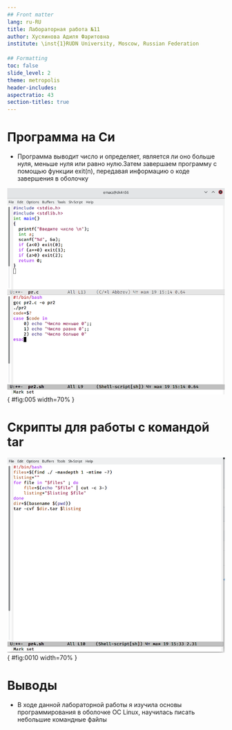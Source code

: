 ```yaml
---
## Front matter
lang: ru-RU
title: Лабораторная работа №11
author: Хусяинова Адиля Фаритовна
institute: \inst{1}RUDN University, Moscow, Russian Federation

## Formatting
toc: false
slide_level: 2
theme: metropolis
header-includes: 
aspectratio: 43
section-titles: true
---
```


# Программа на Си

 - Программа выводит число и определяет, является ли оно больше нуля, меньше нуля или равно нулю.Затем завершаем программу с помощью функции exit(n), передавая информацию о коде завершения в оболочку 
 
![Скрипт №2](5.png){ #fig:005 width=70% }

# Скрипты для работы с командой tar

![Скрипты для работы с командой tar](10.png){ #fig:0010 width=70% }


# Выводы

 - В ходе данной лабораторной работы я изучила основы программирования в оболочке ОС Linux, научилась писать небольшие командные файлы
